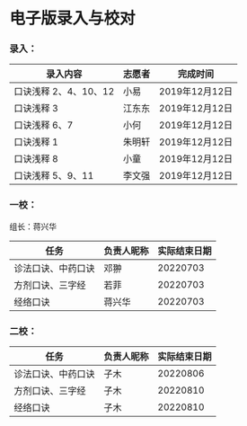 # 电子版录入与校对

### 录入：

| 录入内容              | 志愿者 | 完成时间       |
| --------------------- | ------ | -------------- |
| 口诀浅释 2、4、10、12 | 小易   | 2019年12月12日 |
| 口诀浅释 3            | 江东东 | 2019年12月12日 |
| 口诀浅释 6、7         | 小何   | 2019年12月12日 |
| 口诀浅释 1            | 朱明轩 | 2019年12月12日 |
| 口诀浅释 8            | 小童   | 2019年12月12日 |
| 口诀浅释 5、9、11     | 李文强 | 2019年12月12日 |

### 一校：

组长：蒋兴华

| 任务               | 负责人昵称 | 实际结束日期 |
| ------------------ | ---------- | ------------ |
| 诊法口诀、中药口诀 | 邓翀       | 20220703     |
| 方剂口诀、三字经   | 若菲       | 20220703     |
| 经络口诀           | 蒋兴华     | 20220703     |

### 二校：

| 任务               | 负责人昵称 | 实际结束日期 |
| ------------------ | ---------- | ------------ |
| 诊法口诀、中药口诀 | 子木       | 20220806     |
| 方剂口诀、三字经   | 子木       | 20220810     |
| 经络口诀           | 子木       | 20220810     |

